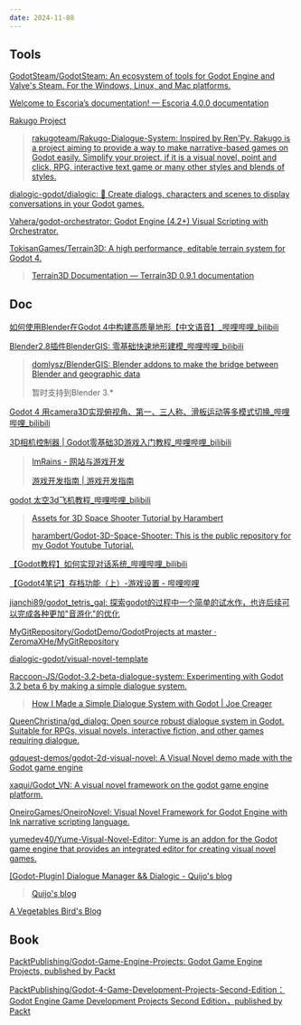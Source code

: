 ```yaml
---
date: 2024-11-08
---
```


## Tools

[GodotSteam/GodotSteam: An ecosystem of tools for Godot Engine and Valve's Steam. For the Windows, Linux, and Mac platforms.](https://github.com/GodotSteam/GodotSteam)

[Welcome to Escoria’s documentation! — Escoria 4.0.0 documentation](https://docs.escoria-framework.org/en/devel/index.html)

[Rakugo Project](https://rakugoteam.github.io/)

> [rakugoteam/Rakugo-Dialogue-System: Inspired by Ren'Py, Rakugo is a project aiming to provide a way to make narrative-based games on Godot easily. Simplify your project, if it is a visual novel, point and click, RPG, interactive text game or many other styles and blends of styles.](https://github.com/rakugoteam/Rakugo-Dialogue-System)

[dialogic-godot/dialogic: 💬 Create dialogs, characters and scenes to display conversations in your Godot games.](https://github.com/dialogic-godot/dialogic)

[Vahera/godot-orchestrator: Godot Engine (4.2+) Visual Scripting with Orchestrator.](https://github.com/Vahera/godot-orchestrator)

[TokisanGames/Terrain3D: A high performance, editable terrain system for Godot 4.](https://github.com/TokisanGames/Terrain3D)

> [Terrain3D Documentation — Terrain3D 0.9.1 documentation](https://terrain3d.readthedocs.io/en/stable/index.html)

## Doc

[如何使用Blender在Godot 4中构建高质量地形【中文语音】_哔哩哔哩_bilibili](https://www.bilibili.com/video/BV1Ua4y16799/)

[Blender2.8插件BlenderGIS: 零基础快速地形建模_哔哩哔哩_bilibili](https://www.bilibili.com/video/BV1bE411q7rM/)

> [domlysz/BlenderGIS: Blender addons to make the bridge between Blender and geographic data](https://github.com/domlysz/BlenderGIS)
>
> 暂时支持到Blender 3.*

[Godot 4 用camera3D实现俯视角、第一、三人称、滑板运动等多模式切换_哔哩哔哩_bilibili](https://www.bilibili.com/video/BV1DP4y1Q7v8/)

[3D相机控制器 | Godot零基础3D游戏入门教程_哔哩哔哩_bilibili](https://www.bilibili.com/video/BV1tT4y1n7ge/)

> [ImRains - 网站与游戏开发](https://www.imrains.com/)
>
> [游戏开发指南 | 游戏开发指南](https://doc.imrains.com/)

[godot 太空3d飞机教程_哔哩哔哩_bilibili](https://www.bilibili.com/video/BV1Nv41187pN/)

> [Assets for 3D Space Shooter Tutorial by Harambert](https://harambert.itch.io/assets-3d-space-shooter-tutorial)
>
> [harambert/Godot-3D-Space-Shooter: This is the public repository for my Godot Youtube Tutorial.](https://github.com/harambert/Godot-3D-Space-Shooter)

[【Godot教程】如何实现对话系统_哔哩哔哩_bilibili](https://www.bilibili.com/video/BV1y64y127n5)

[【Godot4笔记】存档功能（上）-游戏设置 - 哔哩哔哩](https://www.bilibili.com/read/cv24671415/)

[jianchi89/godot_tetris_gal: 探索godot的过程中一个简单的试水作，也许后续可以完成各种更加"音游化"的优化](https://github.com/jianchi89/godot_tetris_gal)

[MyGitRepository/GodotDemo/GodotProjects at master · ZeromaXHe/MyGitRepository](https://github.com/ZeromaXHe/MyGitRepository/tree/master/GodotDemo/GodotProjects)

[dialogic-godot/visual-novel-template](https://github.com/Dialogic-Godot/visual-novel-template)

[Raccoon-JS/Godot-3.2-beta-dialogue-system: Experimenting with Godot 3.2 beta 6 by making a simple dialogue system.](https://github.com/Raccoon-JS/Godot-3.2-beta-dialogue-system)

> [How I Made a Simple Dialogue System with Godot | Joe Creager](https://joecreager.com/how-i-made-a-simple-dialogue-system-with-godot/)

[QueenChristina/gd_dialog: Open source robust dialogue system in Godot. Suitable for RPGs, visual novels, interactive fiction, and other games requiring dialogue.](https://github.com/QueenChristina/gd_dialog)

[gdquest-demos/godot-2d-visual-novel: A Visual Novel demo made with the Godot game engine](https://github.com/gdquest-demos/godot-2d-visual-novel)

[xaqui/Godot_VN: A visual novel framework on the godot game engine platform.](https://github.com/xaqui/Godot_VN)

[OneiroGames/OneiroNovel: Visual Novel Framework for Godot Engine with Ink narrative scripting language.](https://github.com/OneiroGames/OneiroNovel)

[yumedev40/Yume-Visual-Novel-Editor: Yume is an addon for the Godot game engine that provides an integrated editor for creating visual novel games.](https://github.com/yumedev40/Yume-Visual-Novel-Editor)

[[Godot-Plugin] Dialogue Manager && Dialogic - Quijo's blog](https://quijoo.github.io/godot_dialogue_plugin/)

> [Quijo's blog](https://quijoo.github.io/)

[A Vegetables Bird's Blog](https://liuqingwen.me/)

## Book

[PacktPublishing/Godot-Game-Engine-Projects: Godot Game Engine Projects, published by Packt](https://github.com/PacktPublishing/Godot-Game-Engine-Projects)

[PacktPublishing/Godot-4-Game-Development-Projects-Second-Edition：Godot Engine Game Development Projects Second Edition，published by Packt](https://github.com/PacktPublishing/Godot-4-Game-Development-Projects-Second-Edition)


